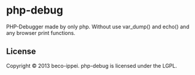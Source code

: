 php-debug
=========

PHP-Debugger made by only php. Without use var_dump() and echo() and any browser print functions.


License
-------

Copyright © 2013 beco-ippei. php-debug is licensed under the LGPL.
